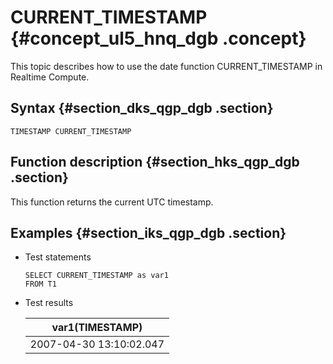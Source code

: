 # CURRENT\_TIMESTAMP {#concept_ul5_hnq_dgb .concept}

This topic describes how to use the date function CURRENT\_TIMESTAMP in Realtime Compute.

## Syntax {#section_dks_qgp_dgb .section}

```
TIMESTAMP CURRENT_TIMESTAMP

```

## Function description {#section_hks_qgp_dgb .section}

This function returns the current UTC timestamp.

## Examples {#section_iks_qgp_dgb .section}

-   Test statements

    ```
    SELECT CURRENT_TIMESTAMP as var1
    FROM T1
    
    ```

-   Test results

    |var1\(TIMESTAMP\)|
    |-----------------|
    |2007-04-30 13:10:02.047|


